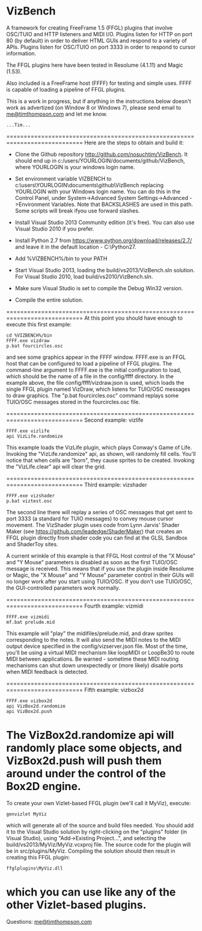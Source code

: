 VizBench
========

A framework for creating FreeFrame 1.5 (FFGL) plugins that involve
OSC/TUIO and HTTP listeners and MIDI I/O.  Plugins listen for
HTTP on port 80 (by default) in order to deliver HTML GUIs and respond
to a variety of APIs.  Plugins listen for OSC/TUIO on port 3333 in order
to respond to cursor information.

The FFGL plugins here have been tested in Resolume (4.1.11) and Magic (1.53).

Also included is a FreeFrame host (FFFF) for testing and simple uses.
FFFF is capable of loading a pipeline of FFGL plugins.

This is a work in progress, but if anything in the instructions below
doesn't work as advertized (on Window 8 or Windows 7), please send
email to me@timthompson.com and let me know.

    ...Tim...

============================================================================
Here are the steps to obtain and build it:

   - Clone the Github repository http://github.com/nosuchtim/VizBench.
     It should end up in c:/users/YOURLOGIN/documents/github/VizBench,
     where YOURLOGIN is your windows login name.

   - Set environment variable VIZBENCH to
        c:\users\YOURLOGIN\documents\github\VizBench
     replacing YOURLOGIN with your Windows login name.  You can do this in
     the Control Panel, under System->Advanced System Settings->Advanced
     ->Environment Variables.  Note that BACKSLASHES are used in this path.
     Some scripts will break ifyou use forward slashes.

   - Install Visual Studio 2013 Community edition (it's free).
     You can also use Visual Studio 2010 if you prefer.

   - Install Python 2.7 from https://www.python.org/download/releases/2.7/
     and leave it in the default location - C:\Python27.

   - Add %VIZBENCH%/bin to your PATH

   - Start Visual Studio 2013, loading the build/vs2013/VizBench.sln solution.
     For Visual Studio 2010, load build/vs2010/VizBench.sln.

   - Make sure Visual Studio is set to compile the Debug Win32 version.

   - Compile the entire solution.

============================================================================
At this point you should have enough to execute this first example:

    cd %VIZBENCH%/bin
    FFFF.exe vizdraw
    p.bat fourcircles.osc

and see some graphics appear in the FFFF window.  FFFF.exe is an FFGL
host that can be configured to load a pipeline of FFGL plugins.
The command-line argument to FFFF.exe is the initial configuration to load,
which should be the name of a file in the config/ffff directory.
In the example above, the file config/ffff/vizdraw.json is used, which
loads the single FFGL plugin named VizDraw, which listens for TUIO/OSC
messages to draw graphics.  The "p.bat fourcircles.osc" command 
replays some TUIO/OSC messages stored in the fourcircles.osc file.

============================================================================
Second example: vizlife

    FFFF.exe vizlife
    api VizLife.randomize

This example loads the VizLife plugin, which plays Conway's Game of Life.
Invoking the "VizLife.randomize" api, as shown, will randomly fill cells.
You'll notice that when cells are "born", they cause sprites to be created.
Invoking the "VizLife.clear" api will clear the grid.

============================================================================
Third example: vizshader

    FFFF.exe vizshader
    p.bat viztest.osc

The second line there will replay a series of OSC messages that
get sent to port 3333 (a standard for TUIO messages) to convey mouse cursor
movement.  The VizShader plugin uses code from Lynn Jarvis' Shader Maker
(see https://github.com/leadedge/ShaderMaker) that creates an FFGL plugin
directly from shader code you can find at the GLSL Sandbox and ShaderToy sites.

A current wrinkle of this example is that FFGL Host control of the
"X Mouse" and "Y Mouse" parameters is disabled as soon as the first TUIO/OSC
message is received.  This means that if you use the plugin inside Resolume
or Magic, the "X Mouse" and "Y Mouse" parameter control in their GUIs
will no longer work after you start using TUIO/OSC.  If you don't use TUIO/OSC,
the GUI-controlled parameters work normally.

============================================================================
Fourth example: vizmidi

    FFFF.exe vizmidi
    mf.bat prelude.mid

This example will "play" the midifiles/prelude.mid, and draw
sprites corresponding to the notes.  It will also send the MIDI notes to
the MIDI output device specified in the config/vizserver.json file.
Most of the time, you'll be using a virtual MIDI mechanism like
loopMIDI or LoopBe30 to route MIDI between applications.
Be warned - sometime these MIDI routing mechanisms can shut down
unexpectedly or (more likely) disable ports when MIDI feedback is detected.

============================================================================
Fifth example: vizbox2d

    FFFF.exe vizbox2d
    api VizBox2d.randomize
    api VizBox2d.push

The VizBox2d.randomize api will randomly place some objects, and
VizBox2d.push will push them around under the control of the Box2D engine.
============================================================================

To create your own Vizlet-based FFGL plugin (we'll call it MyViz), execute:

    genvizlet MyViz

which will generate all of the source and build files needed.  You should
add it to the Visual Studio solution by right-clicking on the "plugins"
folder (in Visual Studio), using "Add->Existing Project...", and selecting
the build/vs2013/MyViz/MyViz.vcxproj file.  The source code for the plugin
will be in src/plugins/MyViz.  Compiling the solution should then result
in creating this FFGL plugin:

    ffglplugins\MyViz.dll

which you can use like any of the other Vizlet-based plugins.
============================================================================

Questions: me@timthompson.com
